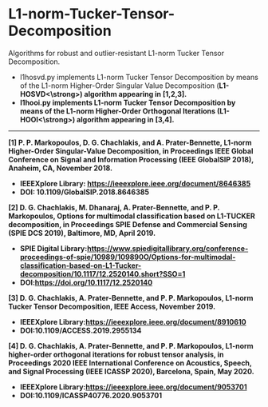 # L1-norm-Tucker-Tensor-Decomposition
 Algorithms for robust and outlier-resistant L1-norm Tucker Tensor Decomposition.

- l1hosvd.py implements L1-norm Tucker Tensor Decomposition by means of the L1-norm Higher-Order Singular Value Decomposition (<strong>L1-HOSVD<\strong>) algorithm appearing in [1,2,3].
- l1hooi.py implements L1-norm Tucker Tensor Decomposition by means of the L1-norm Higher-Order Orthogonal Iterations (<strong>L1-HOOI<\strong>) algorithm appearing in [3,4].

--------------------------------------------------------
[1] P. P. Markopoulos, D. G. Chachlakis, and A. Prater-Bennette, <strong>L1-norm Higher-Order Singular-Value Decomposition</strong>, in Proceedings IEEE Global Conference on Signal and Information Processing (IEEE GlobalSIP 2018), Anaheim, CA, November 2018.

- IEEEXplore Library: https://ieeexplore.ieee.org/document/8646385 
- DOI: 10.1109/GlobalSIP.2018.8646385

[2] D. G. Chachlakis, M. Dhanaraj, A. Prater-Bennette, and P. P. Markopoulos, <strong>Options for multimodal classification based on L1-TUCKER decomposition</strong>, in Proceedings SPIE Defense and Commercial Sensing (SPIE DCS 2019), Baltimore, MD, April 2019.

- SPIE Digital Library:https://www.spiedigitallibrary.org/conference-proceedings-of-spie/10989/109890O/Options-for-multimodal-classification-based-on-L1-Tucker-decomposition/10.1117/12.2520140.short?SSO=1
- DOI:https://doi.org/10.1117/12.2520140

[3] D. G. Chachlakis, A. Prater-Bennette, and P. P. Markopoulos, <strong>L1-norm Tucker Tensor Decomposition</strong>, IEEE Access, November 2019.

- IEEEXplore Library:https://ieeexplore.ieee.org/document/8910610
- DOI:10.1109/ACCESS.2019.2955134

[4] D. G. Chachlakis, A. Prater-Bennette, and P. P. Markopoulos, <strong>L1-norm higher-order orthogonal iterations for robust tensor analysis</strong>, in Proceedings 2020 IEEE International Conference on Acoustics, Speech, and Signal Processing (IEEE ICASSP 2020), Barcelona, Spain, May 2020.

- IEEEXplore Library:https://ieeexplore.ieee.org/document/9053701
- DOI:10.1109/ICASSP40776.2020.9053701

